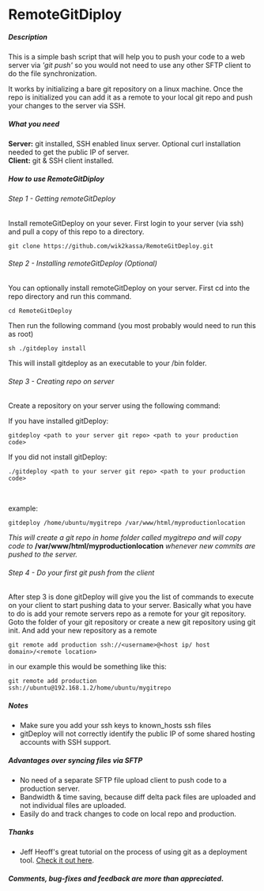 # RemoteGitDiploy

##### Description
This is a simple bash script that will help you to push your code to a web server via *'git push'* so you would not need to use any other SFTP client to do the file synchronization. 

It works by initializing a bare git repository on a linux machine. Once the repo is initialized you can add it as a remote to your local git repo and push your changes to the server via SSH. 
##### What you need
**Server:** git installed, SSH enabled linux server. Optional curl installation needed to get the public IP of server.
<br>
**Client:** git & SSH client installed. 
##### How to use RemoteGitDiploy
###### Step 1 - Getting remoteGitDeploy
Install remoteGitDeploy on your sever. First login to your server (via ssh) and pull a copy of this repo to a directory. 
<br> 

    git clone https://github.com/wik2kassa/RemoteGitDeploy.git
###### Step 2 - Installing remoteGitDeploy (Optional)
You can optionally install remoteGitDeploy on your server. First cd into the repo directory and run this command. 

    cd RemoteGitDeploy
Then run the following command (you most probably would need to run this as root)

    sh ./gitdeploy install 
This will install gitdeploy as an executable to your /bin folder. 
###### Step 3 - Creating repo on server
Create a repository on your server using the following command: 
<br>

If you have installed gitDeploy:

    gitdeploy <path to your server git repo> <path to your production code>
If you did not install gitDeploy: 

    ./gitdeploy <path to your server git repo> <path to your production code>
<br>

example:

    gitdeploy /home/ubuntu/mygitrepo /var/www/html/myproductionlocation
*This will create a git repo in home folder called mygitrepo and will copy code to* **/var/www/html/myproductionlocation** *whenever new commits are pushed to the server.*
###### Step 4 - Do your first git push from the client
After step 3 is done gitDeploy will give you the list of commands to execute on your client to start pushing data to your server. Basically what you have to do is add your remote servers repo as a remote for your git repository. 
<br>
Goto the folder of your git repository or create a new git repository using git init. And add your new repository as a remote

    git remote add production ssh://<username>@<host ip/ host domain>/<remote location>

in our example this would be something like this:

    git remote add production ssh://ubuntu@192.168.1.2/home/ubuntu/mygitrepo
    
##### Notes
* Make sure you add your ssh keys to known_hosts ssh files 
* gitDeploy will not correctly identify the public IP of some shared hosting accounts with SSH support. 



##### Advantages over syncing files via SFTP
* No need of a separate SFTP file upload client to push code to a production server. 
* Bandwidth & time saving, because  diff delta pack files are uploaded and not individual files are uploaded. 
* Easily do and track changes to code on local repo and production.

##### Thanks 
* Jeff Heoff's great tutorial on the process of using git as a deployment tool. <a href='http://www.jeffhoefs.com/2012/09/setup-git-deploy-for-aws-ec2-ubuntu-instance/'>Check it out here</a>.

##### Comments, bug-fixes and feedback are more than appreciated.



